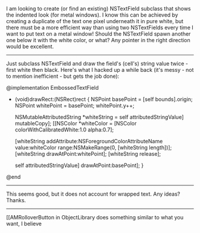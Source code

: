 

I am looking to create (or find an existing) NSTextField subclass that shows the indented look (for metal windows).  I know this can be achieved by creating a duplicate of the text one pixel underneath it in pure white, but there must be a more efficient way than using two NSTextFields every time I want to put text on a metal window!  Should the NSTextField spawn another one below it with the white color, or what?  Any pointer in the right direction would be excellent.

----


Just subclass NSTextField and draw the field's (cell's) string value twice - first white then black. Here's what I hacked up a while back (it's messy - not to mention inefficient - but gets the job done):

    
@implementation EmbossedTextField

- (void)drawRect:(NSRect)rect {
    NSPoint basePoint = [self bounds].origin;
    NSPoint whitePoint = basePoint;
    whitePoint.y++;
    
    NSMutableAttributedString *whiteString = self attributedStringValue] mutableCopy];
    [[NSColor *whiteColor = [NSColor colorWithCalibratedWhite:1.0 alpha:0.7];
    
    [whiteString addAttribute:NSForegroundColorAttributeName value:whiteColor range:NSMakeRange(0, [whiteString length])];
    [whiteString drawAtPoint:whitePoint];
    [whiteString release];
    
    self attributedStringValue] drawAtPoint:basePoint];
}

@end


----

This seems good, but it does not account for wrapped text.  Any ideas?  Thanks.

----

[[AMRolloverButton in ObjectLibrary does something similar to what you want, I believe
